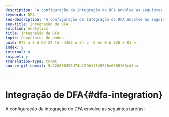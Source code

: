 ```yaml
---
description: 'A configuração da integração do DFA envolve as seguintes tarefas '
keywords: DFA
seo-description: 'A configuração da integração do DFA envolve as seguintes tarefas '
seo-title: Integração de DFA
solution: Analytics
title: Integração de DFA
topic: Conectores de dados
uuid: 972 a 9 d 62-24 fd -4463-a 34 c -5 ec 0 b 926 e 81 e
index: y
internal: n
snippet: y
translation-type: tm+mt
source-git-commit: 5e22d080398d74df29b1f849258e6500168cd5aa

---
```



# Integração de DFA{#dfa-integration}

A configuração da integração do DFA envolve as seguintes tarefas:

